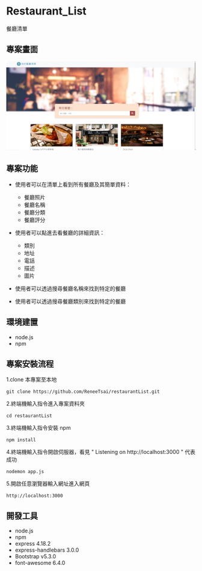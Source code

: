 # Restaurant_List

餐廳清單

## 專案畫面

![MyImage](https://github.com/mmm999xp/Restaurant_List/blob/master/Restaurant-List.png)

## 專案功能

- 使用者可以在清單上看到所有餐廳及其簡單資料：

  - 餐廳照片
  - 餐廳名稱
  - 餐廳分類
  - 餐廳評分

- 使用者可以點進去看餐廳的詳細資訊：
  - 類別
  - 地址
  - 電話
  - 描述
  - 圖片
- 使用者可以透過搜尋餐廳名稱來找到特定的餐廳

- 使用者可以透過搜尋餐廳類別來找到特定的餐廳

## 環境建置

- node.js
- npm

## 專案安裝流程

1.clone 本專案至本地

```
git clone https://github.com/ReneeTsai/restaurantList.git
```

2.終端機輸入指令進入專案資料夾

```
cd restaurantList
```

3.終端機輸入指令安裝 npm

```
npm install
```

4.終端機輸入指令開啟伺服器，看見 " Listening on http://localhost:3000 " 代表成功

```
nodemon app.js
```

5.開啟任意瀏覽器輸入網址進入網頁

```
http://localhost:3000
```

## 開發工具

- node.js
- npm
- express 4.18.2
- express-handlebars 3.0.0
- Bootstrap v5.3.0
- font-awesome 6.4.0
